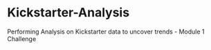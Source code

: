 # Kickstarter-Analysis
Performing Analysis on Kickstarter data to uncover trends - Module 1 Challenge
